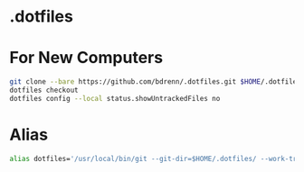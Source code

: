 # .dotfiles

# For New Computers
```bash
git clone --bare https://github.com/bdrenn/.dotfiles.git $HOME/.dotfiles
dotfiles checkout
dotfiles config --local status.showUntrackedFiles no
```

# Alias 
```bash
alias dotfiles='/usr/local/bin/git --git-dir=$HOME/.dotfiles/ --work-tree=$HOME'
```
